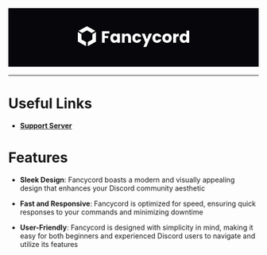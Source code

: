 <div align="center">
  <img src="./src/assets/images/Banner.png" />
</div>

---

# Useful Links

- [**Support Server**](https://discord.gg/RPt73adMBq)

# Features

- **Sleek Design**: Fancycord boasts a modern and visually appealing design that enhances your Discord community aesthetic

- **Fast and Responsive**: Fancycord is optimized for speed, ensuring quick responses to your commands and minimizing downtime

- **User-Friendly**: Fancycord is designed with simplicity in mind, making it easy for both beginners and experienced Discord users to navigate and utilize its features
